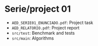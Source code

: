 # Serie/project 01

- `AED_SERIE01_ENUNCIADO.pdf`: Project task
- `AED_RELATORIO.pdf`: Project report
- `src/test`: Benchmark and tests
- `src/main`: Algorithms